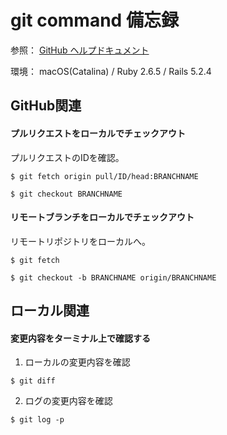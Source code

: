 # git command 備忘録

参照：
[GitHub ヘルプドキュメント](https://docs.github.com/ja/github)

環境：
macOS(Catalina) / Ruby 2.6.5 / Rails 5.2.4

## GitHub関連
#### プルリクエストをローカルでチェックアウト

プルリクエストのIDを確認。
```
$ git fetch origin pull/ID/head:BRANCHNAME

```
```
$ git checkout BRANCHNAME

```

#### リモートブランチをローカルでチェックアウト

リモートリポジトリをローカルへ。
```
$ git fetch

```

```
$ git checkout -b BRANCHNAME origin/BRANCHNAME

```

## ローカル関連
#### 変更内容をターミナル上で確認する

1. ローカルの変更内容を確認
```
$ git diff

```

2. ログの変更内容を確認
```
$ git log -p

```